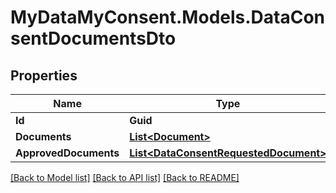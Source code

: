 # MyDataMyConsent.Models.DataConsentDocumentsDto

## Properties

Name | Type | Description | Notes
------------ | ------------- | ------------- | -------------
**Id** | **Guid** |  | [optional] 
**Documents** | [**List&lt;Document&gt;**](Document.md) |  | [optional] 
**ApprovedDocuments** | [**List&lt;DataConsentRequestedDocument&gt;**](DataConsentRequestedDocument.md) |  | [optional] 

[[Back to Model list]](../README.md#documentation-for-models) [[Back to API list]](../README.md#documentation-for-api-endpoints) [[Back to README]](../README.md)

